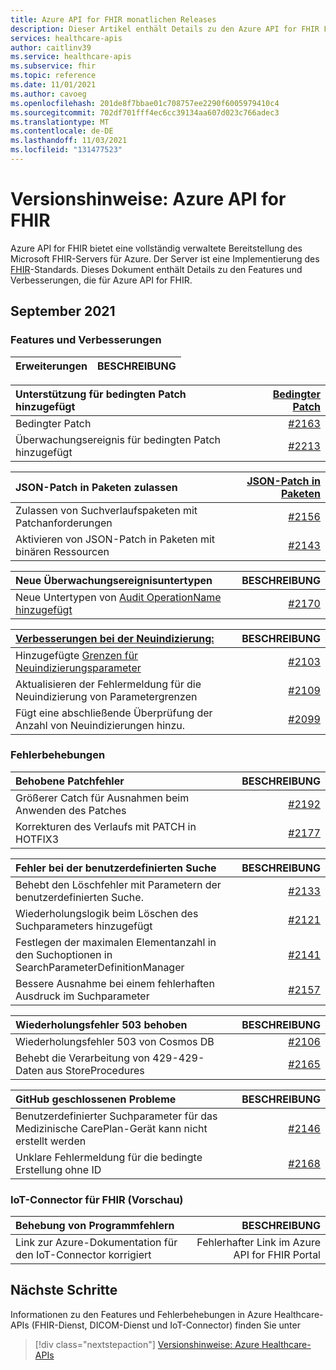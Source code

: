 ```yaml
---
title: Azure API for FHIR monatlichen Releases
description: Dieser Artikel enthält Details zu den Azure API for FHIR Features und Erweiterungen.
services: healthcare-apis
author: caitlinv39
ms.service: healthcare-apis
ms.subservice: fhir
ms.topic: reference
ms.date: 11/01/2021
ms.author: cavoeg
ms.openlocfilehash: 201de8f7bbae01c708757ee2290f6005979410c4
ms.sourcegitcommit: 702df701fff4ec6cc39134aa607d023c766adec3
ms.translationtype: MT
ms.contentlocale: de-DE
ms.lasthandoff: 11/03/2021
ms.locfileid: "131477523"
---
```

# <a name="release-notes-azure-api-for-fhir"></a>Versionshinweise: Azure API for FHIR

Azure API for FHIR bietet eine vollständig verwaltete Bereitstellung des Microsoft FHIR-Servers für Azure. Der Server ist eine Implementierung des [FHIR](https://hl7.org/fhir)-Standards. Dieses Dokument enthält Details zu den Features und Verbesserungen, die für Azure API for FHIR.

## <a name="september-2021"></a>September 2021 

### <a name="features-and-enhancements"></a>**Features und Verbesserungen**

|Erweiterungen | BESCHREIBUNG |
|:------------------- | -----------:|

|Unterstützung für bedingten Patch hinzugefügt | [Bedingter Patch](././../azure-api-for-fhir/fhir-rest-api-capabilities.md#patch-and-conditional-patch)|
| :----------------------------------- | ------: |
|Bedingter Patch |[#2163](https://github.com/microsoft/fhir-server/pull/2163) |
|Überwachungsereignis für bedingten Patch hinzugefügt |[#2213](https://github.com/microsoft/fhir-server/pull/2213) |

|JSON-Patch in Paketen zulassen | [JSON-Patch in Paketen](././../azure-api-for-fhir/fhir-rest-api-capabilities.md#patch-in-bundles)|
| :----------------------------------- | ------: |
|Zulassen von Suchverlaufspaketen mit Patchanforderungen |[#2156](https://github.com/microsoft/fhir-server/pull/2156) | 
|Aktivieren von JSON-Patch in Paketen mit binären Ressourcen |[#2143](https://github.com/microsoft/fhir-server/pull/2143) |

|Neue Überwachungsereignisuntertypen| BESCHREIBUNG|
| :----------------------------------- | ------: |
|Neue Untertypen von [Audit OperationName hinzugefügt](././../azure-api-for-fhir/enable-diagnostic-logging.md#audit-log-details)| [#2170](https://github.com/microsoft/fhir-server/pull/2170) |

|[Verbesserungen bei der Neuindizierung:](how-to-run-a-reindex.md) | BESCHREIBUNG|
| :----------------------------------- | ------: |
|Hinzugefügte [Grenzen für Neuindizierungsparameter](how-to-run-a-reindex.md)|[#2103](https://github.com/microsoft/fhir-server/pull/2103)|
|Aktualisieren der Fehlermeldung für die Neuindizierung von Parametergrenzen|[#2109](https://github.com/microsoft/fhir-server/pull/2109)|
|Fügt eine abschließende Überprüfung der Anzahl von Neuindizierungen hinzu. |[#2099](https://github.com/microsoft/fhir-server/pull/2099)|


### <a name="bug-fixes"></a>**Fehlerbehebungen**

|Behobene Patchfehler| BESCHREIBUNG|
| :----------------------------------- | ------: |
|Größerer Catch für Ausnahmen beim Anwenden des Patches |[#2192](https://github.com/microsoft/fhir-server/pull/2192)|
|Korrekturen des Verlaufs mit PATCH in HOTFIX3| [#2177](https://github.com/microsoft/fhir-server/pull/2177)|

|Fehler bei der benutzerdefinierten Suche| BESCHREIBUNG|
| :----------------------------------- | ------: |
|Behebt den Löschfehler mit Parametern der benutzerdefinierten Suche.| [#2133](https://github.com/microsoft/fhir-server/pull/2133)|
|Wiederholungslogik beim Löschen des Suchparameters hinzugefügt| [#2121](https://github.com/microsoft/fhir-server/pull/2121)|
|Festlegen der maximalen Elementanzahl in den Suchoptionen in SearchParameterDefinitionManager| [#2141](https://github.com/microsoft/fhir-server/pull/2141)|
|Bessere Ausnahme bei einem fehlerhaften Ausdruck im Suchparameter|[#2157](https://github.com/microsoft/fhir-server/pull/2157)|

|Wiederholungsfehler 503 behoben| BESCHREIBUNG|
| :----------------------------------- | ------: |
|Wiederholungsfehler 503 von Cosmos DB |[#2106](https://github.com/microsoft/fhir-server/pull/2106)|
|Behebt die Verarbeitung von 429-429-Daten aus StoreProcedures|[#2165](https://github.com/microsoft/fhir-server/pull/2165)|

|GitHub geschlossenen Probleme| BESCHREIBUNG|
| :----------------------------------- | ------: |
|Benutzerdefinierter Suchparameter für das Medizinische CarePlan-Gerät kann nicht erstellt werden |[#2146](https://github.com/microsoft/fhir-server/issues/2146) |
|Unklare Fehlermeldung für die bedingte Erstellung ohne ID| [#2168](https://github.com/microsoft/fhir-server/issues/2168)|

### <a name="iot-connector-for-fhir-preview"></a>IoT-Connector für FHIR (Vorschau)

|Behebung von Programmfehlern| BESCHREIBUNG|
| :-----------------------------------| ------: |
|Link zur Azure-Dokumentation für den IoT-Connector korrigiert|Fehlerhafter Link im Azure API for FHIR Portal |

## <a name="next-steps"></a>Nächste Schritte

Informationen zu den Features und Fehlerbehebungen in Azure Healthcare-APIs (FHIR-Dienst, DICOM-Dienst und IoT-Connector) finden Sie unter

>[!div class="nextstepaction"]
>[Versionshinweise: Azure Healthcare-APIs](../release-notes.md)
